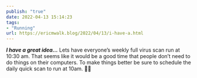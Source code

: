 ```yaml
---
publish: "true"
date: 2022-04-13 15:14:23
tags:
- "Running"
url: https://ericmwalk.blog/2022/04/13/i-have-a.html
---
```

***I have a great idea…*** Lets have everyone’s weekly full virus scan run at 10:30 am. That seems like it would be a good time that people don’t need to do things on their computers. To make things better be sure to schedule the daily quick scan to run at 10am. 🤦‍♂️